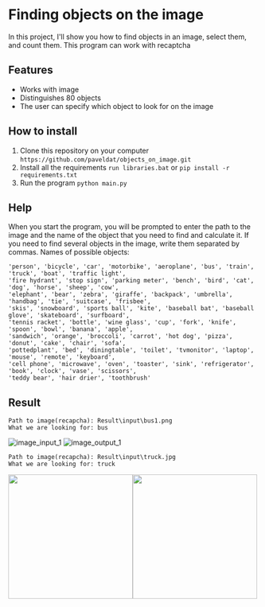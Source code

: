 # Finding objects on the image
In this project, I'll show you how to find objects in an image, select them, and count them. This program can work with recaptcha

## Features
* Works with image
* Distinguishes 80 objects
* The user can specify which object to look for on the image

## How to install
1. Clone this repository on your computer
`https://github.com/paveldat/objects_on_image.git`
2. Install all the requirements
`run libraries.bat` or
`pip install -r requirements.txt`
3. Run the program
`python main.py`

## Help
When you start the program, you will be prompted to enter the path to the image and the name of the object that you need to find and calculate it.
If you need to find several objects in the image, write them separated by commas.
Names of possible objects:
```
'person', 'bicycle', 'car', 'motorbike', 'aeroplane', 'bus', 'train', 'truck', 'boat', 'traffic light',
'fire hydrant', 'stop sign', 'parking meter', 'bench', 'bird', 'cat', 'dog', 'horse', 'sheep', 'cow',
'elephant', 'bear', 'zebra', 'giraffe', 'backpack', 'umbrella', 'handbag', 'tie', 'suitcase', 'frisbee',
'skis', 'snowboard', 'sports ball', 'kite', 'baseball bat', 'baseball glove', 'skateboard', 'surfboard',
'tennis racket', 'bottle', 'wine glass', 'cup', 'fork', 'knife', 'spoon', 'bowl', 'banana', 'apple',
'sandwich', 'orange', 'broccoli', 'carrot', 'hot dog', 'pizza', 'donut', 'cake', 'chair', 'sofa',
'pottedplant', 'bed', 'diningtable', 'toilet', 'tvmonitor', 'laptop', 'mouse', 'remote', 'keyboard',
'cell phone', 'microwave', 'oven', 'toaster', 'sink', 'refrigerator', 'book', 'clock', 'vase', 'scissors',
'teddy bear', 'hair drier', 'toothbrush'
```

## Result
```
Path to image(recapcha): Result\input\bus1.png
What we are looking for: bus
```
![image_input_1](https://github.com/paveldat/objects_on_image/blob/main/Result/input/bus1.png)
![image_output_1](https://github.com/paveldat/objects_on_image/blob/main/Result/output/bus1.png)

```
Path to image(recapcha): Result\input\truck.jpg
What we are looking for: truck
```
<img src="https://github.com/paveldat/objects_on_image/blob/main/Result/input/truck.jpg" width=250><img src="https://github.com/paveldat/objects_on_image/blob/main/Result/output/truck.png" width=250>
